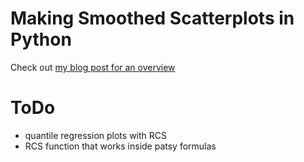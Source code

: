 # Making Smoothed Scatterplots in Python
 
Check out [my blog post for an overview](https://andrewpwheeler.com/2020/09/20/making-smoothed-scatterplots-in-python/)

# ToDo

 - quantile regression plots with RCS
 - RCS function that works inside patsy formulas
